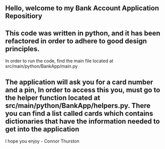 Hello, welcome to my Bank Account Application Repositiory
--------------------------------------------------------------------------------------
This code was written in python, and it has been refactored in order to adhere to good
design principles. 
--------------------------------------------------------------------------------------
In order to run the code, find the main file located at 
src/main/python/BankApp/main.py

The application will ask you for a card number and a pin, In order to access this you, 
must go to the helper function located at src/main/python/BankApp/helpers.py. There 
you can find a list called cards which contains dictionaries that have the information
needed to get into the application
--------------------------------------------------------------------------------------
I hope you enjoy - Connor Thurston